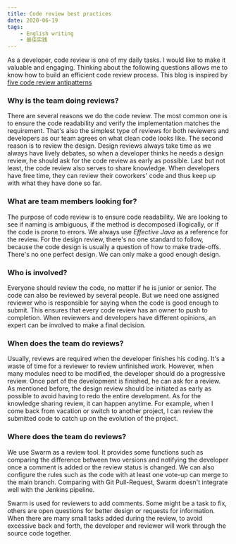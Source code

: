 ```yaml
---
title: Code review best practices
date: 2020-06-19
tags: 
	- English writing	
	- 最佳实践
---
```


As a developer, code review is one of my daily tasks. I would like to make it valuable and engaging. Thinking about the following questions allows me to know how to build an efficient code review process. This blog is inspired by [five code review antipatterns](https://blogs.oracle.com/javamagazine/five-code-review-antipatterns)

### Why is the team doing reviews?

There are several reasons we do the code review. The most common one is to ensure the code readability and verify the implementation matches the requirement. That's also the simplest type of reviews for both reviewers and developers as our team agrees on what clean code looks like. The second reason is to review the design. Design reviews always take time as we always have lively debates, so when a developer thinks he needs a design review, he should ask for the code review as early as possible. Last but not least, the code review also serves to share knowledge. When developers have free time, they can review their coworkers' code and thus keep up with what they have done so far.

### What are team members looking for?

The purpose of code review is to ensure code readability. We are looking to see if naming is ambiguous, if the method is decomposed illogically, or if the code is prone to errors.  We always use *Effective Java* as a reference for the review. For the design review, there's no one standard to follow, because the code design is usually a question of how to make trade-offs. There's no one perfect design. We can only make a good enough design. 

### Who is involved?

Everyone should review the code, no matter if he is junior or senior. The code can also be reviewed by several people. But we need one assigned reviewer who is responsible for saying when the code is good enough to submit. This ensures that every code review has an owner to push to completion. When reviewers and developers have different opinions, an expert can be involved to make a final decision. 

### When does the team do reviews?

Usually, reviews are required when the developer finishes his coding. It's a waste of time for a reviewer to review unfinished work. However, when many modules need to be modified, the developer should do a progressive review. Once part of the development is finished, he can ask for a review. As mentioned before, the design review should be initiated as early as possible to avoid having to redo the entire development. As for the knowledge sharing review, it can happen anytime. For example, when I come back from vacation or switch to another project, I can review the submitted code to catch up on the evolution of the project.

### Where does the team do reviews?

We use Swarm as a review tool. It provides some functions such as comparing the difference between two versions and notifying the developer once a comment is added or the review status is changed. We can also configure the rules such as the code with at least one vote-up can merge to the main branch. Comparing with Git Pull-Request, Swarm doesn't integrate well with the Jenkins pipeline.

Swarm is used for reviewers to add comments. Some might be a task to fix, others are open questions for better design or requests for information. When there are many small tasks added during the review, to avoid excessive back and forth, the developer and reviewer will work through the source code together.
